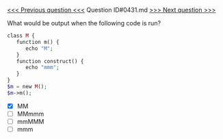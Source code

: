 [<<< Previous question <<<](0430.md)  Question ID#0431.md  [>>> Next question >>>](0432.md) 

What would be output when the following code is run?

```php
class M {
   function m() {
      echo "M";
   }
   function construct() {
      echo "mmm";
   }
}
$m = new M();
$m->m();
```

- [x] MM
- [ ] MMmmm
- [ ] mmMMM
- [ ] mmm
